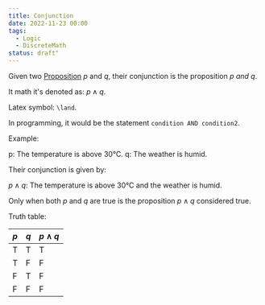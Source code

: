```yaml
---
title: Conjunction
date: 2022-11-23 00:00
tags:
  - Logic
  - DiscreteMath
status: draft"
---
```


Given two [Proposition](proposition.md) $p$ and $q$, their conjunction is the proposition $p$ *and* $q$.

It math it's denoted as: $p \land q$.

Latex symbol: `\land`.

In programming,  it would be the statement `condition AND condition2`.

Example:

p: The temperature is above 30℃.
q: The weather is humid.

Their conjunction is given by:

$p \land q$: The temperature is above 30℃ and the weather is humid.

Only when both $p$ and $q$ are true is the proposition $p \land q$ considered true.

Truth table:

| $p$ | $q$ | $p \land q$ |
| --- | --- | ----------- |
| T   | T   | T           |
| T   | F   | F           |
| F   | T   | F           |
| F   | F   | F           |
